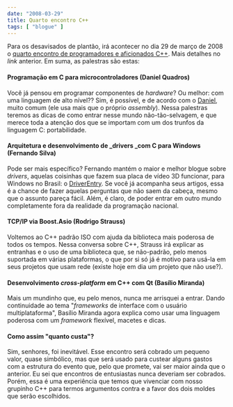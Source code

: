 ```yaml
---
date: "2008-03-29"
title: Quarto encontro C++
tags: [ "blogue" ]
---
```

Para os desavisados de plantão, irá acontecer no dia 29 de março de 2008 o [quarto encontro de programadores e aficionados C++](http://www.cbrasil.org/wiki/index.php?title=Quarto_Encontro_de_Programadores). Mais detalhes no _link_ anterior. Em suma, as palestras são estas:

#### Programação em C para microcontroladores (Daniel Quadros)

Você já pensou em programar componentes de _hardware_? Ou melhor: com uma linguagem de alto nível?? Sim, é possível, e de acordo com o [Daniel](http://dqsoft.blogspot.com/), muito comum (ele usa mais que o próprio _assembly_). Nessa palestras teremos as dicas de como entrar nesse mundo não-tão-selvagem, e que merece toda a atenção dos que se importam com um dos trunfos da linguagem C: portabilidade.

#### Arquitetura e desenvolvimento de _drivers _com C para Windows (Fernando Silva)

Pode ser mais específico? Fernando mantém o maior e melhor blogue sobre _drivers_, aquelas coisinhas que fazem sua placa de vídeo 3D funcionar, para Windows no Brasil: o [DriverEntry](http://www.driverentry.com.br). Se você já acompanha seus artigos, essa é a chance de fazer aquelas perguntas que não saem da cabeça, mesmo que o assunto pareça fácil. Além, é claro, de poder entrar em outro mundo completamente fora da realidade da programação nacional.

#### TCP/IP via Boost.Asio (Rodrigo Strauss)

Voltemos ao C++ padrão ISO com ajuda da biblioteca mais poderosa de todos os tempos. Nessa conversa sobre C++, Strauss irá explicar as entranhas e o uso de uma biblioteca que, se não-padrão, pelo menos suportada em várias plataformas, o que por si só já é motivo para usá-la em seus projetos que usam rede (existe hoje em dia um projeto que não use?).

#### Desenvolvimento _cross-platform_ em C++ com Qt (Basílio Miranda)

Mais um mundinho que, eu pelo menos, nunca me arrisquei a entrar. Dando continuidade ao tema "_frameworks_ de interface com o usuário multiplataforma", Basílio Miranda agora explica como usar uma  linguagem poderosa com um _framework_ flexível, macetes e dicas.

#### Como assim "quanto custa"?

Sim, senhores, foi inevitável. Esse encontro será cobrado um pequeno valor, quase simbólico, mas que será usado para custear alguns gastos com a estrutura do evento que, pelo que promete, vai ser maior ainda que o anterior. Eu sei que encontros de entusiastas nunca deveriam ser cobrados. Porém, essa é uma experiência que temos que vivenciar com nosso grupinho C++ para termos argumentos contra e a favor dos dois moldes que serão escolhidos.

